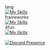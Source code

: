 lang<br>
[![My Skills](https://skills.thijs.gg/icons?i=html,css,js,tailwindcss,php)](https://skillicons.dev)<br>
frameworks<br>
[![My Skills](https://skills.thijs.gg/icons?i=tailwindcss)](https://skillicons.dev)<br>
4fun<br>
[![My Skills](https://skills.thijs.gg/icons?i=py,ts,nodejs)](https://skillicons.dev)
<br><br>
[![Discord Presence](https://lanyard.cnrad.dev/api/1022302605428404315?borderRadius=20px&bg=000000&hideDiscrim=true)](https://discord.com/users/1022302605428404315)
